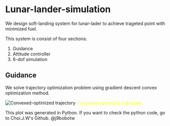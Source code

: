 # Lunar-lander-simulation

We design soft-landing system for lunar-lader to achieve trageted point with minimized fuel.

This system is consist of four sections:

1. Guidance
2. Attitude controller
3. 6-dof simulation

## Guidance
We solve trajectory optimization problem using gradient descent convex optimization method.

![Convexed-optimized trajectory](https://user-images.githubusercontent.com/52774019/176707984-337374f8-72ea-47f7-8311-5c2f4c63dfef.png)
*<span style="color:yellow">Convexed-optimized trajectory</span>*

This plot was generated in Python. If you want to check the python code, go to Choi.J.W's Github. @j9bobotw 


